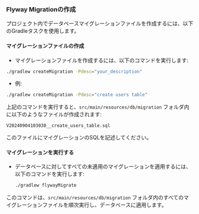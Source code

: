 ### Flyway Migrationの作成
プロジェクト内でデータベースマイグレーションファイルを作成するには、以下のGradleタスクを使用します。

#### マイグレーションファイルの作成

- マイグレーションファイルを作成するには、以下のコマンドを実行します:

```bash
./gradlew createMigration -Pdesc="your_description"
```

- 例:

```bash
./gradlew createMigration -Pdesc="create users table"
```

上記のコマンドを実行すると、`src/main/resources/db/migration` フォルダ内に以下のようなファイルが作成されます:

```
V20240904103030__create_users_table.sql
```

このファイルにマイグレーションのSQLを記述してください。

#### マイグレーションを実行する
- データベースに対してすべての未適用のマイグレーションを適用するには、以下のコマンドを実行します:

    ```bash
    ./gradlew flywayMigrate
    ```

このコマンドは、`src/main/resources/db/migration` フォルダ内のすべてのマイグレーションファイルを順次実行し、データベースに適用します。
